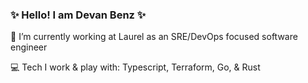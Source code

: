 ### ✨ Hello! I am Devan Benz ✨

🔭 I’m currently working at Laurel as an SRE/DevOps focused software engineer

💻 Tech I work & play with: Typescript, Terraform, Go, & Rust
